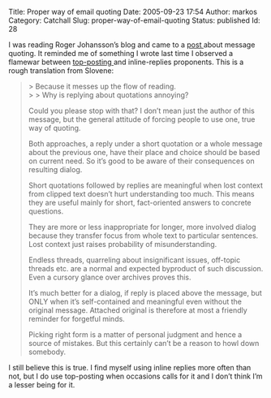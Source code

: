 Title: Proper way of email quoting
Date: 2005-09-23 17:54
Author: markos
Category: Catchall
Slug: proper-way-of-email-quoting
Status: published
Id: 28

<html>
 <body>
  <div>
   <p>
    I was reading Roger Johansson’s blog and came to a
    <a href="http://www.456bereastreet.com/archive/200509/sensible_email/">
     post
    </a>
    about message quoting. It reminded me of something I wrote last time I observed a flamewar between
    <a href="http://en.wikipedia.org/wiki/Top-posting">
     top-posting
    </a>
    and inline-replies proponents. This is a rough translation from Slovene:
   </p>
   <blockquote>
    <p>
     &gt; Because it messes up the flow of reading.
     <br/>
     &gt; &gt; Why is replying about quotations annoying?
    </p>
    <p>
     Could you please stop with that? I don’t mean just the author of this message, but the general attitude of forcing people to use one, true way of quoting.
    </p>
    <p>
     Both approaches, a reply under a short quotation or a whole message about the previous one, have their place and choice should be based on current need. So it’s good to be aware of their consequences on resulting dialog.
    </p>
    <p>
     Short quotations followed by replies are meaningful when lost context from clipped text doesn’t hurt understanding too much. This means they are useful mainly for short, fact-oriented answers to concrete questions.
    </p>
    <p>
     They are more or less inappropriate for longer, more involved dialog because they transfer focus from whole text to particular sentences. Lost context just raises probability of misunderstanding.
    </p>
    <p>
     Endless threads, quarreling about insignificant issues, off-topic threads etc. are a normal and expected byproduct of such discussion. Even a cursory glance over
     <list>
      archives proves this.
     </list>
    </p>
    <p>
     It’s much better for a dialog, if reply is placed above the message, but ONLY when it’s self-contained and meaningful even without the original message. Attached original is therefore at most a friendly reminder for forgetful minds.
    </p>
    <p>
     Picking right form is a matter of personal judgment and hence a source of mistakes. But this certainly can’t be a reason to howl down somebody.
    </p>
   </blockquote>
   <p>
    I still believe this is true. I find myself using inline replies more often than not, but I do use top-posting when occasions calls for it and I don’t think I’m a lesser being for it.
   </p>
  </div>
 </body>
</html>